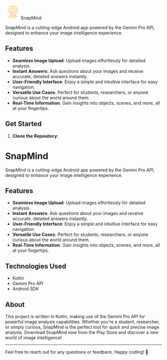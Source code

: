  <img src="snapmind-favicon-color.png" alt="SnapMind App Icon" width="50" height="50">SnapMind
 
SnapMind is a cutting-edge Android app powered by the Gemini Pro API, designed to enhance your image intelligence experience.

## Features
- **Seamless Image Upload**: Upload images effortlessly for detailed analysis.
- **Instant Answers**: Ask questions about your images and receive accurate, detailed answers instantly.
- **User-Friendly Interface**: Enjoy a simple and intuitive interface for easy navigation.
- **Versatile Use Cases**: Perfect for students, researchers, or anyone curious about the world around them.
- **Real-Time Information**: Gain insights into objects, scenes, and more, all at your fingertips.

## Get Started
1. **Clone the Repository**:

# SnapMind

SnapMind is a cutting-edge Android app powered by the Gemini Pro API, designed to enhance your image intelligence experience.

## Features
- **Seamless Image Upload**: Upload images effortlessly for detailed analysis.
- **Instant Answers**: Ask questions about your images and receive accurate, detailed answers instantly.
- **User-Friendly Interface**: Enjoy a simple and intuitive interface for easy navigation.
- **Versatile Use Cases**: Perfect for students, researchers, or anyone curious about the world around them.
- **Real-Time Information**: Gain insights into objects, scenes, and more, all at your fingertips.

## Technologies Used
- Kotlin
- Gemini Pro API
- Android SDK

## About
This project is written in Kotlin, making use of the Gemini Pro API for powerful image analysis capabilities. Whether you're a student, researcher, or simply curious, SnapMind is the perfect tool for quick and precise image analysis. Download SnapMind now from the Play Store and discover a new world of image intelligence!

---
Feel free to reach out for any questions or feedback. Happy coding! 🚀


